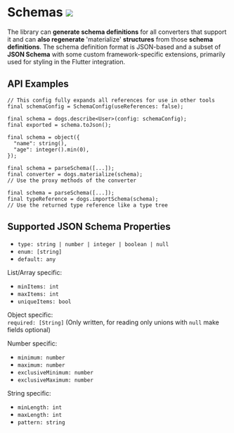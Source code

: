 # Schemas ![](https://img.shields.io/badge/experimental-orange)

The library can **generate schema definitions** for all converters that support it and can **also regenerate**
'materialize' **structures** from those **schema definitions**. The schema definition format is JSON-based and a
subset of **JSON Schema** with some custom framework-specific extensions, primarily used for styling in the Flutter
integration.

## API Examples

```{ .dart title="Export a Schema" }
// This config fully expands all references for use in other tools 
final schemaConfig = SchemaConfig(useReferences: false);

final schema = dogs.describe<User>(config: schemaConfig);
final exported = schema.toJson();
```

```{ .dart title="Define a schema using the dsl" }
final schema = object({
  "name": string(),
  "age": integer().min(0),
});
```

```{ .dart title="Load a converter from a JSON schema" }
final schema = parseSchema([...]);
final converter = dogs.materialize(schema);
// Use the proxy methods of the converter
```

```{ .dart title="Import a json schema into the global dogs instance" } 
final schema = parseSchema([...]);
final typeReference = dogs.importSchema(schema);
// Use the returned type reference like a type tree
```

## Supported JSON Schema Properties

- `type: string | number | integer | boolean | null`
- `enum: [string]`
- `default: any`

List/Array specific:

- `minItems: int`
- `maxItems: int`
- `uniqueItems: bool`

Object specific:  
`required: [String]` (Only written, for reading only unions with `null` make fields optional)

Number specific:

- `minimum: number`
- `maximum: number`
- `exclusiveMinimum: number`
- `exclusiveMaximum: number`

String specific:

- `minLength: int`
- `maxLength: int`
- `pattern: string`

